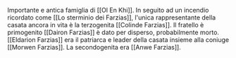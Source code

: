 Importante e antica famiglia di [[Ol En Khi]]. 
In seguito ad un incendio ricordato come [[Lo sterminio dei Farzias]], l'unica rappresentante della casata ancora in vita è la terzogenita [[Colinde Farzias]]. 
Il fratello è primogenito [[Dairon Farzias]] è dato per disperso, probabilmente morto.
[[Eldarion Farzias]] era il patriarca e leader della casata insieme alla coniuge [[Morwen Farzias]]. 
La secondogenita era [[Anwe Farzias]]. 